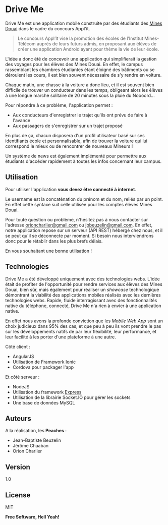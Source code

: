 Drive Me
=========

Drive Me est une application mobile construite par des étudiants des [Mines Douai] dans le cadre du concours Appl'it.

> Le concours Appl’It vise la promotion des écoles de l’Institut Mines-Télécom auprès de leurs futurs admis, en proposant aux élèves de créer une application Android ayant pour thème la vie de leur école.

L'idée a donc été de concevoir une application qui simplifierait la gestion des voyages pour les élèves des Mines Douai.
En effet, le campus rassemblant les chambres étudiantes étant éloigné des bâtiments ou se déroulent les cours, il est bien souvent nécessaire de s'y rendre en voiture.

Chaque matin, une chasse à la voiture a donc lieu, et il est souvent bien difficile de trouver un conducteur dans les temps, obligeant alors les élèves à une longue marche solitaire de 20 minutes sous la pluie du Noooord...

Pour répondre à ce problème, l'application permet :
* Aux conducteurs d'enregistrer le trajet qu'ils ont prévu de faire à l'avance
* Aux passagers de s'enregistrer sur un trajet proposé

En plus de ça, chacun disposera d'un profil utilisateur basé sur ses identifiants école et personnalisable, afin de trouver la voiture qui lui correspond le mieux ou de rencontrer de nouveaux Mineurs !

Un système de news est également implémenté pour permettre aux étudiants d'accéder rapidement à toutes les infos concernant leur campus.

Utilisation
-----------

Pour utiliser l'application **vous devez être connecté à internet**.

Le username est la concaténation du prénom et du nom, reliés par un point. En effet cette syntaxe suit celle utilisée pour les comptes élèves Mines Douai.

Pour toute question ou problème, n'hésitez pas à nous contacter sur l'adresse orioncharlier@gmail.com ou jbbeuzelin@gmail.com. En effet, notre application repose sur un serveur (API REST) hébergé chez nous, et il se peut qu'il se déconnecte par moment. Si besoin nous interviendrons donc pour le rétablir dans les plus brefs délais.

En vous souhaitant une bonne utilisation !

Technologies
-----------

Drive Me a été développé uniquement avec des technologies webs. L'idée était de profiter de l'opportunité pour rendre services aux élèves des Mines Douai, bien sûr, mais également pour réaliser un *showcase* technologique démontrant la viabilité des applications mobiles réalisés avec les dernières technologies webs. Rapide, fluide interragissant avec des fonctionnalités native du téléphone, connecté, Drive Me n'a rien à envier à une application native.

En effet nous avons la profonde conviction que les *Mobile Web App* sont un choix judicieux dans 95% des cas, et que peu à peu ils vont prendre le pas sur les développements natifs de par leur fléxibilité, leur performance, et leur facilité à les porter d'une plateforme à une autre.

Côté client :

* AngularJS
* Utilisation de Framework Ionic
* Cordova pour packager l'app

Et côté serveur :

* NodeJS
* Utilisation du framework [Express]
* Utilisation de la librairie Socket.IO pour gérer les sockets
* Une base de données MySQL

Auteurs
---
A la réalisation, les **Peaches** :
* Jean-Baptiste Beuzelin
* Jérôme Chaaban
* Orion Charlier

Version
----

1.0

License
----

MIT


**Free Software, Hell Yeah!**

[Mines Douai]:http://www.mines-douai.fr/
[Express]:http://expressjs.com